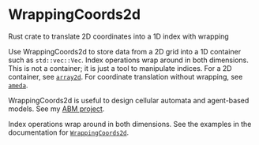 # WrappingCoords2d
Rust crate to translate 2D coordinates into a 1D index with wrapping

Use WrappingCoords2d to store data from a 2D grid into a 1D container such as `std::vec::Vec`. Index operations wrap around in both dimensions. This is not a container; it is just a tool to manipulate indices. For a 2D container, see [`array2d`](https://docs.rs/array2d/latest/array2d/). For coordinate translation without wrapping, see [`ameda`](https://docs.rs/ameda/latest/ameda).

WrappingCoords2d is useful to design cellular automata and agent-based models. See my [ABM project](https://github.com/facorread/rust-agent-based-models).

Index operations wrap around in both dimensions. See the examples in the documentation for [`WrappingCoords2d`](https://docs.rs/WrappingCoords2d/latest/WrappingCoords2d/).
